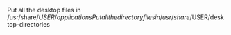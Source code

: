 Put all the desktop files in /usr/share/$USER/applications
Put all the directory files in /usr/share/$USER/desktop-directories
